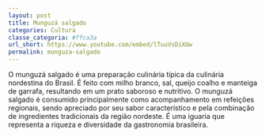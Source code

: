 ```yaml
---
layout: post
title: Munguzá salgado
categories: Cultura
classe_categoria: #ffca3a
url_short: https://www.youtube.com/embed/lTuuVsDiXUw
permalink: munguza-salgado
---
```

O munguzá salgado é uma preparação culinária típica da culinária nordestina do Brasil. É feito com milho branco, sal, queijo coalho e manteiga de garrafa, resultando em um prato saboroso e nutritivo. O munguzá salgado é consumido principalmente como acompanhamento em refeições regionais, sendo apreciado por seu sabor característico e pela combinação de ingredientes tradicionais da região nordeste. É uma iguaria que representa a riqueza e diversidade da gastronomia brasileira.
